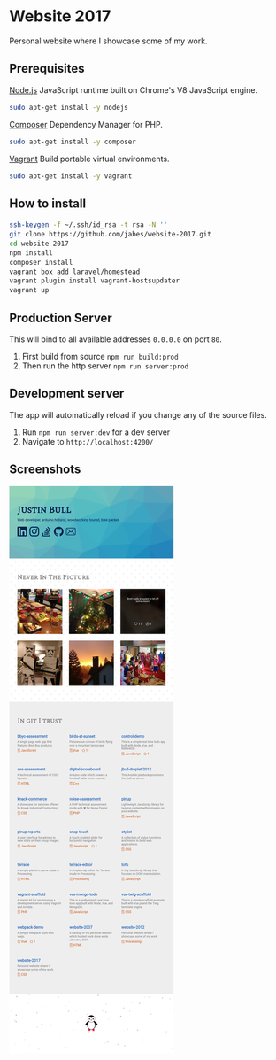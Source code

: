 # Website 2017

Personal website where I showcase some of my work.

## Prerequisites

[Node.js](https://nodejs.org/en/download/) JavaScript runtime built on Chrome's V8 JavaScript engine.

```bash
sudo apt-get install -y nodejs
```

[Composer](https://getcomposer.org/download/) Dependency Manager for PHP.

```bash
sudo apt-get install -y composer
```

[Vagrant](https://www.vagrantup.com/downloads.html) Build portable virtual environments.

```bash
sudo apt-get install -y vagrant
```

## How to install

```bash
ssh-keygen -f ~/.ssh/id_rsa -t rsa -N ''
git clone https://github.com/jabes/website-2017.git
cd website-2017
npm install
composer install
vagrant box add laravel/homestead
vagrant plugin install vagrant-hostsupdater
vagrant up
```

## Production Server

This will bind to all available addresses `0.0.0.0` on port `80`.

1. First build from source `npm run build:prod`
2. Then run the http server `npm run server:prod`

## Development server

The app will automatically reload if you change any of the source files.

1. Run `npm run server:dev` for a dev server
2. Navigate to `http://localhost:4200/`

## Screenshots

![](screenshot.png)
